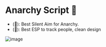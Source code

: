 # Anarchy Script 🔫

- (🔫): Best Silent Aim for Anarchy.
- (👥): Best ESP to track people, clean design

![image](https://github.com/TheKindDeveloper/RobloxAnarchyScript/assets/129861526/34dbd3dc-a9f1-4b19-b513-6cf75b9c75f7)
